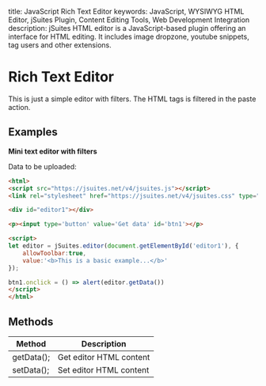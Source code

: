 title: JavaScript Rich Text Editor
keywords: JavaScript, WYSIWYG HTML Editor, jSuites Plugin, Content Editing Tools, Web Development Integration
description: jSuites HTML editor is a JavaScript-based plugin offering an interface for HTML editing. It includes image dropzone, youtube snippets, tag users and other extensions.

Rich Text Editor
===============

This is just a simple editor with filters. The HTML tags is filtered in the paste action.

Examples
--------

**Mini text editor with filters**

Data to be uploaded:

```html
<html>
<script src="https://jsuites.net/v4/jsuites.js"></script>
<link rel="stylesheet" href="https://jsuites.net/v4/jsuites.css" type="text/css" />

<div id="editor1"></div>

<p><input type='button' value='Get data' id='btn1'></p>

<script>
let editor = jSuites.editor(document.getElementById('editor1'), {
    allowToolbar:true,
    value:'<b>This is a basic example...</b>'
});

btn1.onclick = () => alert(editor.getData())
</script>
</html>
```

Methods
-------

| Method     | Description             |
|------------|-------------------------|
| getData(); | Get editor HTML content |
| setData(); | Set editor HTML content |
